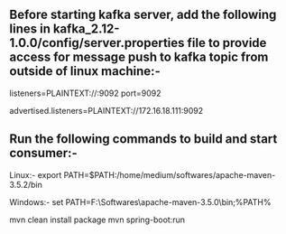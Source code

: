 Before starting kafka server, add the following lines in kafka_2.12-1.0.0/config/server.properties file to provide access for message push to kafka topic from outside of linux machine:-
----------------------------------------------------------------------------------------------------------

listeners=PLAINTEXT://:9092
port=9092

advertised.listeners=PLAINTEXT://172.16.18.111:9092


Run the following commands to build and start consumer:-
---------------------------------------------------------

Linux:-
	export PATH=$PATH:/home/medium/softwares/apache-maven-3.5.2/bin
	
Windows:-
	set PATH=F:\Softwares\apache-maven-3.5.0\bin;%PATH%

mvn clean install package
mvn spring-boot:run
